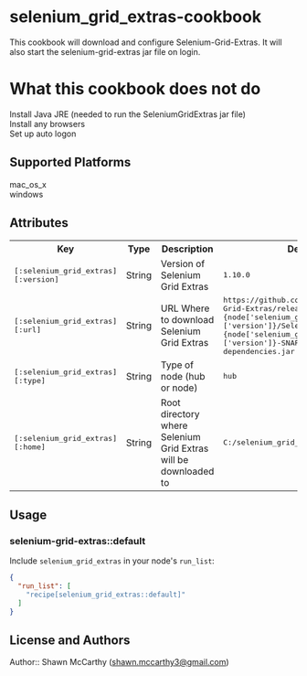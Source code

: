 # selenium_grid_extras-cookbook

This cookbook will download and configure Selenium-Grid-Extras. It will also start the selenium-grid-extras jar file on login.

# What this cookbook does not do

Install Java JRE (needed to run the SeleniumGridExtras jar file)<br>
Install any browsers<br>
Set up auto logon

## Supported Platforms

mac_os_x<br>
windows

## Attributes

<table>
  <tr>
    <th>Key</th>
    <th>Type</th>
    <th>Description</th>
    <th>Default</th>
  </tr>
  <tr>
    <td><tt>[:selenium_grid_extras][:version]</tt></td>
    <td>String</td>
    <td>Version of Selenium Grid Extras</td>
    <td><tt>1.10.0</tt></td>
  </tr>
  <tr>
    <td><tt>[:selenium_grid_extras][:url]</tt></td>
    <td>String</td>
    <td>URL Where to download Selenium Grid Extras</td>
    <td><tt>https://github.com/groupon/Selenium-Grid-Extras/releases/download/#{node['selenium_grid_extras']['version']}/SeleniumGridExtras-#{node['selenium_grid_extras']['version']}-SNAPSHOT-jar-with-dependencies.jar</tt></td>
  </tr>
  <tr>
    <td><tt>[:selenium_grid_extras][:type]</tt></td>
    <td>String</td>
    <td>Type of node (hub or node)</td>
    <td><tt>hub</tt></td>
  </tr>
  <tr>
    <td><tt>[:selenium_grid_extras][:home]</tt></td>
    <td>String</td>
    <td>Root directory where Selenium Grid Extras will be downloaded to</td>
    <td><tt>C:/selenium_grid_extras</tt></td>
  </tr>
</table>

## Usage

### selenium-grid-extras::default

Include `selenium_grid_extras` in your node's `run_list`:

```json
{
  "run_list": [
    "recipe[selenium_grid_extras::default]"
  ]
}
```

## License and Authors

Author:: Shawn McCarthy (shawn.mccarthy3@gmail.com)
